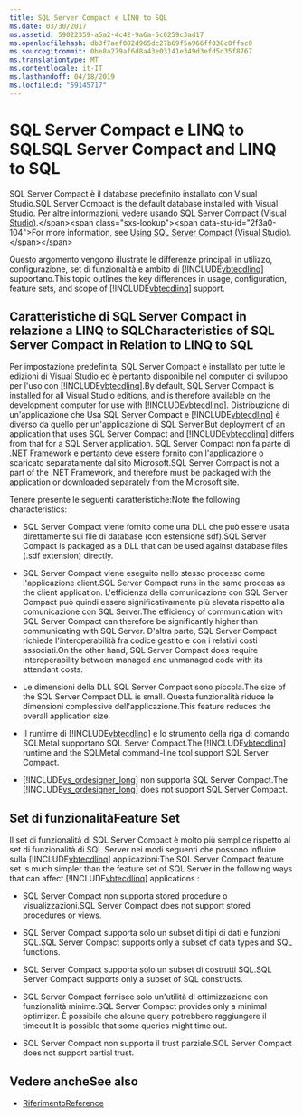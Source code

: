 ```yaml
---
title: SQL Server Compact e LINQ to SQL
ms.date: 03/30/2017
ms.assetid: 59022359-a5a2-4c42-9a6a-5c0259c3ad17
ms.openlocfilehash: db3f7aef082d965dc27b69f5a966ff038c0ffac0
ms.sourcegitcommit: 0be8a279af6d8a43e03141e349d3efd5d35f8767
ms.translationtype: MT
ms.contentlocale: it-IT
ms.lasthandoff: 04/18/2019
ms.locfileid: "59145717"
---
```

# <a name="sql-server-compact-and-linq-to-sql"></a><span data-ttu-id="2f3a0-102">SQL Server Compact e LINQ to SQL</span><span class="sxs-lookup"><span data-stu-id="2f3a0-102">SQL Server Compact and LINQ to SQL</span></span>
<span data-ttu-id="2f3a0-103">SQL Server Compact è il database predefinito installato con Visual Studio.</span><span class="sxs-lookup"><span data-stu-id="2f3a0-103">SQL Server Compact is the default database installed with Visual Studio.</span></span> <span data-ttu-id="2f3a0-104">Per altre informazioni, vedere [usando SQL Server Compact (Visual Studio)](https://docs.microsoft.com/previous-versions/visualstudio/visual-studio-2012/aa983321(v=vs.110)).</span><span class="sxs-lookup"><span data-stu-id="2f3a0-104">For more information, see [Using SQL Server Compact (Visual Studio)](https://docs.microsoft.com/previous-versions/visualstudio/visual-studio-2012/aa983321(v=vs.110)).</span></span>  
  
 <span data-ttu-id="2f3a0-105">Questo argomento vengono illustrate le differenze principali in utilizzo, configurazione, set di funzionalità e ambito di [!INCLUDE[vbtecdlinq](../../../../../../includes/vbtecdlinq-md.md)] supportano.</span><span class="sxs-lookup"><span data-stu-id="2f3a0-105">This topic outlines the key differences in usage, configuration, feature sets, and scope of [!INCLUDE[vbtecdlinq](../../../../../../includes/vbtecdlinq-md.md)] support.</span></span>  
  
## <a name="characteristics-of-sql-server-compact-in-relation-to-linq-to-sql"></a><span data-ttu-id="2f3a0-106">Caratteristiche di SQL Server Compact in relazione a LINQ to SQL</span><span class="sxs-lookup"><span data-stu-id="2f3a0-106">Characteristics of SQL Server Compact in Relation to LINQ to SQL</span></span>  
 <span data-ttu-id="2f3a0-107">Per impostazione predefinita, SQL Server Compact è installato per tutte le edizioni di Visual Studio ed è pertanto disponibile nel computer di sviluppo per l'uso con [!INCLUDE[vbtecdlinq](../../../../../../includes/vbtecdlinq-md.md)].</span><span class="sxs-lookup"><span data-stu-id="2f3a0-107">By default, SQL Server Compact is installed for all Visual Studio editions, and is therefore available on the development computer for use with [!INCLUDE[vbtecdlinq](../../../../../../includes/vbtecdlinq-md.md)].</span></span> <span data-ttu-id="2f3a0-108">Distribuzione di un'applicazione che Usa SQL Server Compact e [!INCLUDE[vbtecdlinq](../../../../../../includes/vbtecdlinq-md.md)] è diverso da quello per un'applicazione di SQL Server.</span><span class="sxs-lookup"><span data-stu-id="2f3a0-108">But deployment of an application that uses SQL Server Compact and [!INCLUDE[vbtecdlinq](../../../../../../includes/vbtecdlinq-md.md)] differs from that for a SQL Server application.</span></span> <span data-ttu-id="2f3a0-109">SQL Server Compact non fa parte di .NET Framework e pertanto deve essere fornito con l'applicazione o scaricato separatamente dal sito Microsoft.</span><span class="sxs-lookup"><span data-stu-id="2f3a0-109">SQL Server Compact is not a part of the .NET Framework, and therefore must be packaged with the application or downloaded separately from the Microsoft site.</span></span>  
  
 <span data-ttu-id="2f3a0-110">Tenere presente le seguenti caratteristiche:</span><span class="sxs-lookup"><span data-stu-id="2f3a0-110">Note the following characteristics:</span></span>  
  
-   <span data-ttu-id="2f3a0-111">SQL Server Compact viene fornito come una DLL che può essere usata direttamente sui file di database (con estensione sdf).</span><span class="sxs-lookup"><span data-stu-id="2f3a0-111">SQL Server Compact is packaged as a DLL that can be used against database files (.sdf extension) directly.</span></span>  
  
-   <span data-ttu-id="2f3a0-112">SQL Server Compact viene eseguito nello stesso processo come l'applicazione client.</span><span class="sxs-lookup"><span data-stu-id="2f3a0-112">SQL Server Compact runs in the same process as the client application.</span></span> <span data-ttu-id="2f3a0-113">L'efficienza della comunicazione con SQL Server Compact può quindi essere significativamente più elevata rispetto alla comunicazione con SQL Server.</span><span class="sxs-lookup"><span data-stu-id="2f3a0-113">The efficiency of communication with SQL Server Compact can therefore be significantly higher than communicating with SQL Server.</span></span> <span data-ttu-id="2f3a0-114">D'altra parte, SQL Server Compact richiede l'interoperabilità fra codice gestito e con i relativi costi associati.</span><span class="sxs-lookup"><span data-stu-id="2f3a0-114">On the other hand, SQL Server Compact does require interoperability between managed and unmanaged code with its attendant costs.</span></span>  
  
-   <span data-ttu-id="2f3a0-115">Le dimensioni della DLL SQL Server Compact sono piccola.</span><span class="sxs-lookup"><span data-stu-id="2f3a0-115">The size of the SQL Server Compact DLL is small.</span></span> <span data-ttu-id="2f3a0-116">Questa funzionalità riduce le dimensioni complessive dell'applicazione.</span><span class="sxs-lookup"><span data-stu-id="2f3a0-116">This feature reduces the overall application size.</span></span>  
  
-   <span data-ttu-id="2f3a0-117">Il runtime di [!INCLUDE[vbtecdlinq](../../../../../../includes/vbtecdlinq-md.md)] e lo strumento della riga di comando SQLMetal supportano SQL Server Compact.</span><span class="sxs-lookup"><span data-stu-id="2f3a0-117">The [!INCLUDE[vbtecdlinq](../../../../../../includes/vbtecdlinq-md.md)] runtime and the SQLMetal command-line tool support SQL Server Compact.</span></span>  
  
-   <span data-ttu-id="2f3a0-118">[!INCLUDE[vs_ordesigner_long](../../../../../../includes/vs-ordesigner-long-md.md)] non supporta SQL Server Compact.</span><span class="sxs-lookup"><span data-stu-id="2f3a0-118">The [!INCLUDE[vs_ordesigner_long](../../../../../../includes/vs-ordesigner-long-md.md)] does not support SQL Server Compact.</span></span>  
  
## <a name="feature-set"></a><span data-ttu-id="2f3a0-119">Set di funzionalità</span><span class="sxs-lookup"><span data-stu-id="2f3a0-119">Feature Set</span></span>  
 <span data-ttu-id="2f3a0-120">Il set di funzionalità di SQL Server Compact è molto più semplice rispetto al set di funzionalità di SQL Server nei modi seguenti che possono influire sulla [!INCLUDE[vbtecdlinq](../../../../../../includes/vbtecdlinq-md.md)] applicazioni:</span><span class="sxs-lookup"><span data-stu-id="2f3a0-120">The SQL Server Compact feature set is much simpler than the feature set of SQL Server in the following ways that can affect [!INCLUDE[vbtecdlinq](../../../../../../includes/vbtecdlinq-md.md)] applications :</span></span>  
  
-   <span data-ttu-id="2f3a0-121">SQL Server Compact non supporta stored procedure o visualizzazioni.</span><span class="sxs-lookup"><span data-stu-id="2f3a0-121">SQL Server Compact does not support stored procedures or views.</span></span>  
  
-   <span data-ttu-id="2f3a0-122">SQL Server Compact supporta solo un subset di tipi di dati e funzioni SQL.</span><span class="sxs-lookup"><span data-stu-id="2f3a0-122">SQL Server Compact supports only a subset of data types and SQL functions.</span></span>  
  
-   <span data-ttu-id="2f3a0-123">SQL Server Compact supporta solo un subset di costrutti SQL.</span><span class="sxs-lookup"><span data-stu-id="2f3a0-123">SQL Server Compact supports only a subset of SQL constructs.</span></span>  
  
-   <span data-ttu-id="2f3a0-124">SQL Server Compact fornisce solo un'utilità di ottimizzazione con funzionalità minime.</span><span class="sxs-lookup"><span data-stu-id="2f3a0-124">SQL Server Compact provides only a minimal optimizer.</span></span> <span data-ttu-id="2f3a0-125">È possibile che alcune query potrebbero raggiungere il timeout.</span><span class="sxs-lookup"><span data-stu-id="2f3a0-125">It is possible that some queries might time out.</span></span>  
  
-   <span data-ttu-id="2f3a0-126">SQL Server Compact non supporta il trust parziale.</span><span class="sxs-lookup"><span data-stu-id="2f3a0-126">SQL Server Compact does not support partial trust.</span></span>  
  
## <a name="see-also"></a><span data-ttu-id="2f3a0-127">Vedere anche</span><span class="sxs-lookup"><span data-stu-id="2f3a0-127">See also</span></span>

- [<span data-ttu-id="2f3a0-128">Riferimento</span><span class="sxs-lookup"><span data-stu-id="2f3a0-128">Reference</span></span>](../../../../../../docs/framework/data/adonet/sql/linq/reference.md)
